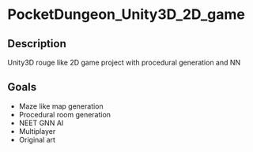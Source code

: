 # PocketDungeon_Unity3D_2D_game
## Description
Unity3D rouge like 2D game project with procedural generation and NN 

## Goals
- Maze like map generation
- Procedural room generation
- NEET GNN AI
- Multiplayer
- Original art
